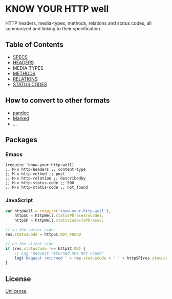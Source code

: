 # KNOW YOUR HTTP well

HTTP headers, media-types, methods, relations and status codes, all summarized and linking to their specification.

## Table of Contents

- [SPECS](specs.md)
- [HEADERS](headers.md)
- MEDIA-TYPES
- [METHODS](methods.md)
- [RELATIONS](relations.md)
- [STATUS CODES](status-codes.md)

## How to convert to other formats

* [pandoc](http://johnmacfarlane.net/pandoc/)
* [Marked](http://markedapp.com/)
* ...

## Packages

### Emacs

```emacs
(require 'know-your-http-well)
;; M-x http-headers ;; content-type
;; M-x http-method ;; post
;; M-x http-relation ;; describedby
;; M-x http-status-code ;; 500
;; M-x http-status-code ;; not_found
```

### JavaScript

```javascript
var httpWell = require('know-your-http-well'),
    httpSC = httpWell.statusPhrasesToCodes,
    httpSP = httpWell.statusCodesToPhrases;

// on the server side
res.statusCode = httpSC.NOT_FOUND

// on the client side
if (res.statusCode !== httpSC.OK) {
    // Log "Request returned 404 Not Found"
    log('Request returned ' + res.statusCode + ' ' + httpSP[res.statusCode]);
}
```

## License

[Unlicense](http://unlicense.org/).
